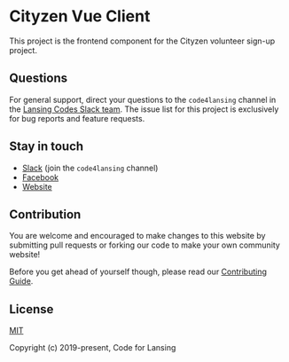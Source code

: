 # Cityzen Vue Client

This project is the frontend component for the Cityzen volunteer sign-up
project.

## Questions

For general support, direct your questions to the `code4lansing` channel in the
[Lansing Codes Slack team](http://slack.lansing.codes). The issue list for this
project is exclusively for bug reports and feature requests.

## Stay in touch

- [Slack](http://slack.lansing.codes) (join the `code4lansing` channel)
- [Facebook](https://www.facebook.com/code4lansing)
- [Website](https://codeforlansing.org/)

## Contribution

You are welcome and encouraged to make changes to this website by submitting
pull requests or forking our code to make your own community website!

Before you get ahead of yourself though, please read our
[Contributing Guide](https://github.com/codeforlansing/cityzen-client-vue/blob/master/.github/CONTRIBUTING.md).

## License

[MIT](http://opensource.org/licenses/MIT)

Copyright (c) 2019-present, Code for Lansing

